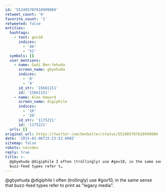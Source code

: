 ```yaml
---
id: '552485707818999809'
retweet_count: '0'
favorite_count: '1'
retweeted: false
entities:
  hashtags:
    - text: gov10
      indices:
        - '46'
        - '52'
  symbols: []
  user_mentions:
    - name: Gadi Ben-Yehuda
      screen_name: gbyehuda
      indices:
        - '0'
        - '9'
      id_str: '15661151'
      id: '15661151'
    - name: Alex Howard
      screen_name: digiphile
      indices:
        - '10'
        - '20'
      id_str: '1175221'
      id: '1175221'
  urls: []
original_url: https://twitter.com/benbalter/status/552485707818999809
date: '2015-01-06T15:23:52.000Z'
sitemap: false
robots: noindex
reply: true
title: >-
  @gbyehuda @digiphile I often (trollingly) use #gov10, in the same sense that
  buzz-feed types refer t…
---
```


@gbyehuda @digiphile I often (trollingly) use #gov10, in the same sense that buzz-feed types refer to print as "legacy media".